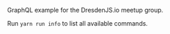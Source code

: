GraphQL example for the DresdenJS.io meetup group.

Run `yarn run info` to list all available commands.
